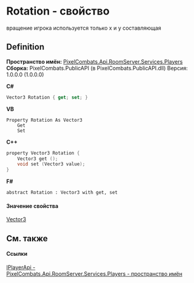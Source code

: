 # Rotation - свойство


вращение игрока 
используется только x и y составляющая




## Definition
**Пространство имён:** <a href="708e122f-41de-30e3-c143-1ccf02ad493a">PixelCombats.Api.RoomServer.Services.Players</a>  
**Сборка:** PixelCombats.PublicAPI (в PixelCombats.PublicAPI.dll) Версия: 1.0.0.0 (1.0.0.0)

**C#**
``` C#
Vector3 Rotation { get; set; }
```
**VB**
``` VB
Property Rotation As Vector3
	Get
	Set
```
**C++**
``` C++
property Vector3 Rotation {
	Vector3 get ();
	void set (Vector3 value);
}
```
**F#**
``` F#
abstract Rotation : Vector3 with get, set
```



#### Значение свойства
<a href="7776e65d-9a2f-f15f-1c2a-0008e4e38cf7">Vector3</a>

## См. также


#### Ссылки
<a href="daff9440-f4d4-79a2-3653-919bb66eae04">IPlayerApi - </a>  
<a href="708e122f-41de-30e3-c143-1ccf02ad493a">PixelCombats.Api.RoomServer.Services.Players - пространство имён</a>  
